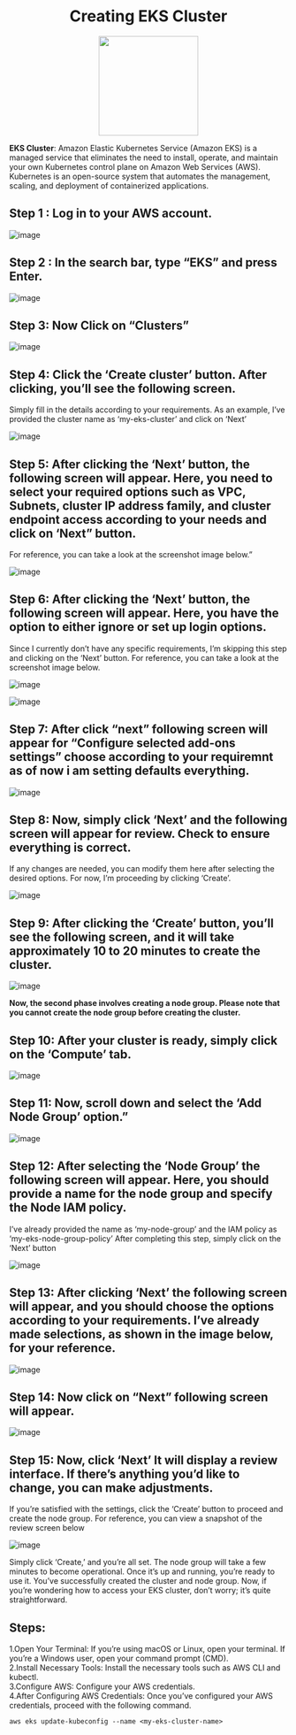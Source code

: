# <div align="center"> Creating EKS Cluster </div>
<p align="center">
 <img src="https://github.com/user-attachments/assets/df6ce78b-ce8f-4741-be22-abf5a66d8228" widht="200" height="180"/>
</p>

**EKS Cluster**: Amazon Elastic Kubernetes Service (Amazon EKS) is a managed service that eliminates the need to install, operate, and maintain your own Kubernetes control plane on Amazon Web Services (AWS).
Kubernetes is an open-source system that automates the management, scaling, and deployment of containerized applications.

## Step 1 : Log in to your AWS account.

![image](https://github.com/user-attachments/assets/a49b0435-07bc-4549-858e-86c803898294)

## Step 2 : In the search bar, type “EKS” and press Enter.

![image](https://github.com/user-attachments/assets/0f5c393b-05c5-494a-9cee-9591aae4c208)

## Step 3: Now Click on “Clusters”

![image](https://github.com/user-attachments/assets/ffeb3653-a052-43d5-85e2-53becf5e5067)

## Step 4: Click the ‘Create cluster’ button. After clicking, you’ll see the following screen.
Simply fill in the details according to your requirements. As an example, I’ve provided the cluster name as ‘my-eks-cluster’ and click on ‘Next’

![image](https://github.com/user-attachments/assets/33145209-466a-4d29-9403-88b329388265)

## Step 5: After clicking the ‘Next’ button, the following screen will appear. Here, you need to select your required options such as VPC, Subnets, cluster IP address family, and cluster endpoint access according to your needs and click on ‘Next” button.
For reference, you can take a look at the screenshot image below.”

![image](https://github.com/user-attachments/assets/1649306b-7499-42da-8380-525ac557103e)

## Step 6: After clicking the ‘Next’ button, the following screen will appear. Here, you have the option to either ignore or set up login options.
Since I currently don’t have any specific requirements, I’m skipping this step and clicking on the ‘Next’ button. For reference, you can take a look at the screenshot image below.

![image](https://github.com/user-attachments/assets/6d7dd531-4f6a-47be-9293-886207fa3bda)

![image](https://github.com/user-attachments/assets/26bb2b8c-7d13-4dba-b7ad-412213e65ab9)

## Step 7: After click “next” following screen will appear for “Configure selected add-ons settings” choose according to your requiremnt as of now i am setting defaults everything.

![image](https://github.com/user-attachments/assets/8fff669a-ac7e-4472-a436-5587351d0ab5)

## Step 8: Now, simply click ‘Next’ and the following screen will appear for review. Check to ensure everything is correct.
If any changes are needed, you can modify them here after selecting the desired options. For now, I’m proceeding by clicking ‘Create’.

![image](https://github.com/user-attachments/assets/63c72c81-5a06-4220-b5d0-5889fd16fcf9)

## Step 9: After clicking the ‘Create’ button, you’ll see the following screen, and it will take approximately 10 to 20 minutes to create the cluster.

![image](https://github.com/user-attachments/assets/cdfc0cd7-563b-4e8d-a7cb-8fcaad548777)

**Now, the second phase involves creating a node group. Please note that you cannot create the node group before creating the cluster.**

## Step 10: After your cluster is ready, simply click on the ‘Compute’ tab.

![image](https://github.com/user-attachments/assets/0b8e390c-0560-4189-b5a4-f8974819376c)

## Step 11: Now, scroll down and select the ‘Add Node Group’ option.”

![image](https://github.com/user-attachments/assets/407463f2-acd9-4503-ab73-a64075456aac)

## Step 12: After selecting the ‘Node Group’ the following screen will appear. Here, you should provide a name for the node group and specify the Node IAM policy.
I’ve already provided the name as ‘my-node-group’ and the IAM policy as ‘my-eks-node-group-policy’ After completing this step, simply click on the ‘Next’ button

![image](https://github.com/user-attachments/assets/6ca873bd-160c-49dd-8601-43767114de92)

## Step 13: After clicking ‘Next’ the following screen will appear, and you should choose the options according to your requirements. I’ve already made selections, as shown in the image below, for your reference.

![image](https://github.com/user-attachments/assets/9bc85c0d-9896-4ab6-bbc9-a01281549131)

## Step 14: Now click on “Next” following screen will appear.

![image](https://github.com/user-attachments/assets/365747d2-dece-4bbb-9a59-1a9ecd7395d6)

## Step 15: Now, click ‘Next’ It will display a review interface. If there’s anything you’d like to change, you can make adjustments.
If you’re satisfied with the settings, click the ‘Create’ button to proceed and create the node group. For reference, you can view a snapshot of the review screen below

![image](https://github.com/user-attachments/assets/7462badf-290e-4ca6-9faf-5fee8757bd51)

Simply click ‘Create,’ and you’re all set. The node group will take a few minutes to become operational. Once it’s up and running, you’re ready to use it.
You’ve successfully created the cluster and node group. Now, if you’re wondering how to access your EKS cluster, don’t worry; it’s quite straightforward.

## Steps:
1.Open Your Terminal: If you’re using macOS or Linux, open your terminal. If you’re a Windows user, open your command prompt (CMD).<br>
2.Install Necessary Tools: Install the necessary tools such as AWS CLI and kubectl.<br>
3.Configure AWS: Configure your AWS credentials.<br>
4.After Configuring AWS Credentials: Once you’ve configured your AWS credentials, proceed with the following command.<br>

```
aws eks update-kubeconfig --name <my-eks-cluster-name>
```
